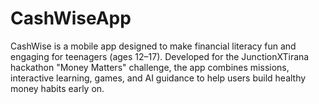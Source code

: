# CashWiseApp
CashWise is a mobile app designed to make financial literacy fun and engaging for teenagers (ages 12–17). Developed for the JunctionXTirana hackathon "Money Matters" challenge, the app combines missions, interactive learning, games, and AI guidance to help users build healthy money habits early on. 
